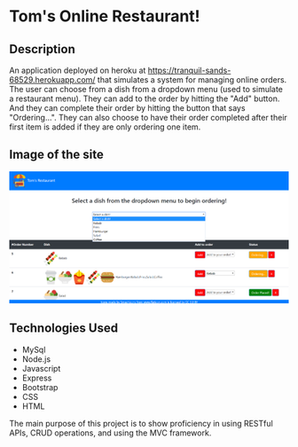 # Tom's Online Restaurant!

## Description

An application deployed on heroku at https://tranquil-sands-68529.herokuapp.com/ that simulates a system for managing online orders. The user can choose from a dish from a dropdown menu (used to simulate a restaurant menu). They can add to the order by hitting the "Add" button. And they can complete their order by hitting the button that says "Ordering...". They can also choose to have their order completed after their first item is added if they are only ordering one item.

## Image of the site

![Screenshot](public/assets/img/showcase.png)

## Technologies Used
   
   * MySql
   * Node.js
   * Javascript
   * Express
   * Bootstrap
   * CSS
   * HTML
   
The main purpose of this project is to show proficiency in using RESTful APIs, CRUD operations, and using the MVC framework.
   
  
   

